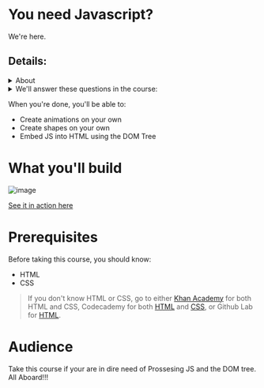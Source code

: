 # You need Javascript?
We're here.
## Details:
<details>
  <summary>
    About
  </summary>
  In this course, you'll learn all about Javascript(JS), one of three of the most important coding languages in the world.
  JS holds the keys to drawing shapes and objects, varibles, and animations. We'll cover all 4 in this course.
</details>
<details>
  <summary>
    We'll answer these questions in the course:
  </summary>
    •  What is JS, and why is it <strong>so</strong> important?<br>
    •  How do you embed JS into HTML?<br>
    •  How do you create animations(moving pictures) with Prossesing JS?<br>
    •  What is the DOM node and Tree?
</details>

When you're done, you'll be able to:
- Create animations on your own
- Create shapes on your own
- Embed JS into HTML using the DOM Tree

# What you'll build

![image](https://cdn.kastatic.org/ka-perseus-images/d1e0c882458033c01fc8484273a2c3ed603a1614.gif)

[See it in action here](https://cdn.kastatic.org/ka-perseus-images/d1e0c882458033c01fc8484273a2c3ed603a1614.gif)

# Prerequisites

Before taking this course, you should know:
- HTML
- CSS
> If you don't know HTML or CSS, go to either [Khan Academy](https://khanacademy.org/computing/computer-programming/html-css) for both HTML and CSS, Codecademy for both [HTML](https://www.codecademy.com/learn/learn-html) and [CSS](https://www.codecademy.com/learn/learn-css), or Github Lab for [HTML](lab.github.com/githubtraining/introduction-to-html).

# Audience

Take this course if your are in dire need of Prossesing JS and the DOM tree. All Aboard!!!
